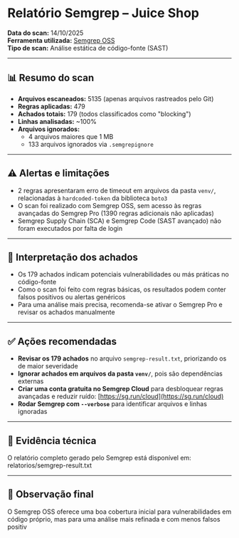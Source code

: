 # Relatório Semgrep – Juice Shop

**Data do scan:** 14/10/2025  
**Ferramenta utilizada:** [Semgrep OSS](https://semgrep.dev)  
**Tipo de scan:** Análise estática de código-fonte (SAST)

---

## 📊 Resumo do scan

- **Arquivos escaneados:** 5135 (apenas arquivos rastreados pelo Git)
- **Regras aplicadas:** 479
- **Achados totais:** 179 (todos classificados como "blocking")
- **Linhas analisadas:** ~100%
- **Arquivos ignorados:**  
  - 4 arquivos maiores que 1 MB  
  - 133 arquivos ignorados via `.semgrepignore`

---

## ⚠️ Alertas e limitações

- 2 regras apresentaram erro de timeout em arquivos da pasta `venv/`, relacionadas à `hardcoded-token` da biblioteca `boto3`
- O scan foi realizado com Semgrep OSS, sem acesso às regras avançadas do Semgrep Pro (1390 regras adicionais não aplicadas)
- Semgrep Supply Chain (SCA) e Semgrep Code (SAST avançado) não foram executados por falta de login

---

## 🧠 Interpretação dos achados

- Os 179 achados indicam potenciais vulnerabilidades ou más práticas no código-fonte
- Como o scan foi feito com regras básicas, os resultados podem conter falsos positivos ou alertas genéricos
- Para uma análise mais precisa, recomenda-se ativar o Semgrep Pro e revisar os achados manualmente

---

## ✅ Ações recomendadas

- **Revisar os 179 achados** no arquivo `semgrep-result.txt`, priorizando os de maior severidade
- **Ignorar achados em arquivos da pasta `venv/`**, pois são dependências externas
- **Criar uma conta gratuita no Semgrep Cloud** para desbloquear regras avançadas e reduzir ruído: [https://sg.run/cloud](https://sg.run/cloud)
- **Rodar Semgrep com `--verbose`** para identificar arquivos e linhas ignoradas

---

## 📁 Evidência técnica

O relatório completo gerado pelo Semgrep está disponível em:
relatorios/semgrep-result.txt

---

## 🧪 Observação final

O Semgrep OSS oferece uma boa cobertura inicial para vulnerabilidades em código próprio, mas para uma análise mais refinada e com menos falsos positiv


